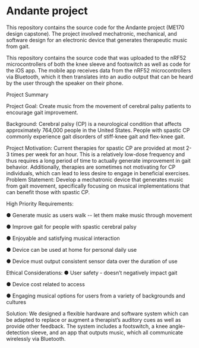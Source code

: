 # Andante project

This repository contains the source code for the Andante project (ME170 design capstone). The project involved mechatronic, mechanical, and software design for an electronic device that generates therapeutic music from gait.


This repository contains the source code that was uploaded to the nRF52 microcontrollers of both the knee sleeve and footswitch as well as code for the iOS app.
The mobile app receives data from the nRF52 microcontrollers via Bluetooth, which it then
translates into an audio output that can be heard by the user through the speaker on their phone.



Project Summary

Project Goal: Create music from the movement of cerebral palsy patients to encourage gait
improvement.

Background: Cerebral palsy (CP) is a neurological condition that affects approximately 764,000
people in the United States. People with spastic CP commonly experience gait disorders of
stiff-knee gait and flex-knee gait.

Project Motivation: Current therapies for spastic CP are provided at most 2-3 times per week
for an hour. This is a relatively low-dose frequency and thus requires a long period of time to
actually generate improvement in gait behavior. Additionally, therapies are sometimes not
motivating for CP individuals, which can lead to less desire to engage in beneficial exercises.
Problem Statement: Develop a mechatronic device that generates music from gait movement,
specifically focusing on musical implementations that can benefit those with spastic CP.

High Priority Requirements:

  ● Generate music as users walk -- let them make music through movement

  ● Improve gait for people with spastic cerebral palsy

  ● Enjoyable and satisfying musical interaction

  ● Device can be used at home for personal daily use

  ● Device must output consistent sensor data over the duration of use

Ethical Considerations:
  ● User safety - doesn’t negatively impact gait

  ● Device cost related to access

  ● Engaging musical options for users from a variety of backgrounds and cultures

Solution: We designed a flexible hardware and software system which can be adapted to replace
or augment a therapist’s auditory cues as well as provide other feedback. The system includes a
footswitch, a knee angle-detection sleeve, and an app that outputs music, which all communicate wirelessly via Bluetooth.

